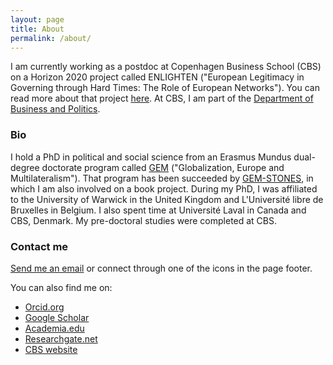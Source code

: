 ```yaml
---
layout: page
title: About
permalink: /about/
---
```


I am currently working as a postdoc at Copenhagen Business School (CBS) on a Horizon 2020 project called ENLIGHTEN ("European Legitimacy in Governing through Hard Times: The Role of European Networks"). You can read more about that project [here](http://enlightenproject.eu/). At CBS, I am part of the [Department of Business and Politics](https://www.cbs.dk/en/research/departments-and-centres/department-of-business-and-politics).

### Bio

I hold a PhD in political and social science from an Erasmus Mundus dual-degree doctorate program called [GEM](http://www.erasmusmundus-gem.eu/) ("Globalization, Europe and Multilateralism"). That program has been succeeded by [GEM-STONES](https://gem-stones.eu/), in which I am also involved on a book project. During my PhD, I was affiliated to the University of Warwick in the United Kingdom and L'Université libre de Bruxelles in Belgium. I also spent time at Université Laval in Canada and CBS, Denmark. My pre-doctoral studies were completed at CBS.

### Contact me

[Send me an email](mailto:jaha.dbp@cbs.dk) or connect through one of the icons in the page footer. 

You can also find me on: 
- [Orcid.org](http://orcid.org/0000-0001-5491-7023)
- [Google Scholar](https://scholar.google.dk/citations?user=mVYggZMAAAAJ&hl=en)
- [Academia.edu](https://cbs.academia.edu/JacobHasselbalch)
- [Researchgate.net](https://www.researchgate.net/profile/Jacob_Hasselbalch)
- [CBS website](https://www.cbs.dk/en/research/departments-and-centres/department-of-business-and-politics/staff/jahadbp)
